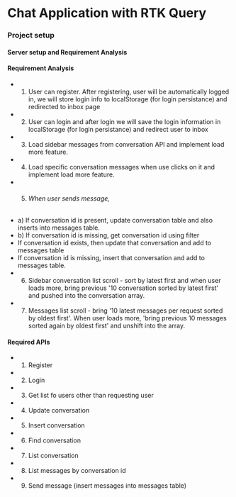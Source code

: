 # Chat Application with RTK Query

### Project setup

#### Server setup and Requirement Analysis

#### Requirement Analysis

- 1. User can register. After registering, user will be automatically logged in, we will store login info to localStorage (for login persistance) and redirected to inbox page
- 2. User can login and after login we will save the login information in localStorage (for login persistance) and redirect user to inbox
- 3. Load sidebar messages from conversation API and implement load more feature.
- 4. Load specific conversation messages when use clicks on it and implement load more feature.
- 5. ###### When user sends message,
- a) If conversation id is present, update conversation table and also inserts into messages table.
- b) If conversation id is missing, get conversation id using filter
- If conversation id exists, then update that conversation and add to messages table
- If conversation id is missing, insert that conversation and add to messages table.
- 6. Sidebar conversation list scroll - sort by latest first and when user loads more, bring previous '10 conversation sorted by latest first' and pushed into the conversation array.
- 7. Messages list scroll - bring '10 latest messages per request sorted by oldest first'. When user loads more, 'bring previous 10 messages sorted again by oldest first' and unshift into the array.

#### Required APIs

- 1. Register
- 2. Login
- 3. Get list fo users other than requesting user
- 4. Update conversation
- 5. Insert conversation
- 6. Find conversation
- 7. List conversation
- 8. List messages by conversation id
- 9. Send message (insert messages into messages table)
